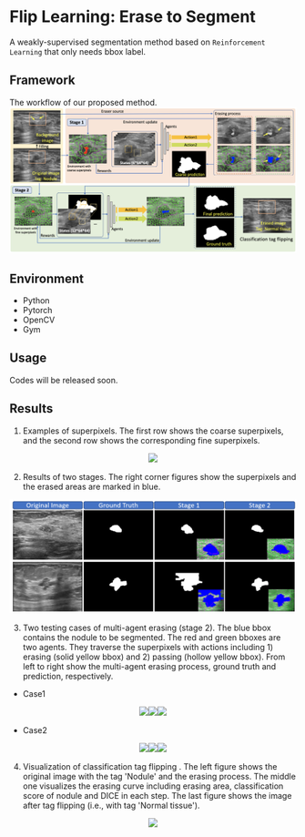 # Flip Learning: Erase to Segment

A weakly-supervised segmentation method based on `Reinforcement Learning` that only needs bbox label.

## Framework

The workflow of our proposed method. 
![image](https://github.com/goloooo777/flip-learning/blob/main/images/framework.png)

## Environment

* Python  
* Pytorch  
* OpenCV  
* Gym  

## Usage

Codes will be released soon.

## Results
1. Examples of superpixels. The first row shows the coarse superpixels, and the second row shows the corresponding fine superpixels.  

<div align=center><img src="https://github.com/goloooo777/flip-learning/blob/main/images/superpixel.png"></div>  

2. Results of two stages. The right corner figures show the superpixels and the erased areas are marked in blue.  

<div align=center><img src="https://github.com/goloooo777/flip-learning/blob/main/images/result_stage.png"></div>  

3. Two testing cases of multi-agent erasing (stage 2). The blue bbox contains the nodule to be segmented. The red and green bboxes are two agents. They traverse the superpixels with actions including 1) erasing (solid yellow bbox) and 2) passing (hollow yellow bbox). From left to right show the multi-agent erasing process, ground truth and prediction, respectively.
 
* Case1     
<p float="center">
    <div align=center><img src="https://github.com/goloooo777/flip-learning/blob/main/images/1_image.gif" width="300"/><img src="https://github.com/miccai-1545/flip-learning/blob/main/images/1_gt.png" width="300"/><img src="https://github.com/miccai-1545/flip-learning/blob/main/images/1_pred.png" width="300"/></div>  
</p float="center">

* Case2  
<p float="center">
    <div align=center><img src="https://github.com/goloooo777/flip-learning/blob/main/images/2_image.gif" width="300"/><img src="https://github.com/miccai-1545/flip-learning/blob/main/images/2_gt.png" width="300"/><img src="https://github.com/miccai-1545/flip-learning/blob/main/images/2_pred.png" width="300"/></div>  
</p>


4. Visualization of classification tag flipping . The left figure shows the original image with the tag 'Nodule' and the erasing process. The middle one visualizes the erasing curve including erasing area, classification score of nodule and DICE in each step. The last figure shows the image after tag flipping (i.e., with tag 'Normal tissue').  

<div align=center><img src="https://github.com/goloooo777/flip-learning/blob/main/images/tag_flipping.gif"></div> 




